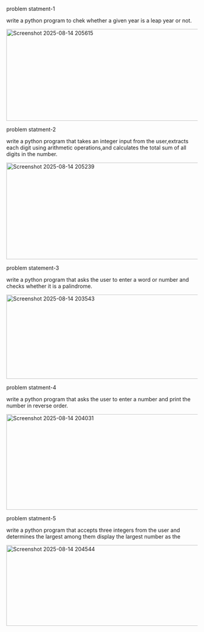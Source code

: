 problem statment-1 

write a python program to chek whether a given year is a leap year or not.

<img width="1205" height="242" alt="Screenshot 2025-08-14 205615" src="https://github.com/user-attachments/assets/877c94b1-cdc7-4cf1-b7c8-db933ab54c77" />

problem statment-2

write a python program that takes an integer input from the user,extracts each digit using arithmetic operations,and calculates the total sum of all digits in the number.

<img width="1201" height="255" alt="Screenshot 2025-08-14 205239" src="https://github.com/user-attachments/assets/7b92fc90-4ff0-4b92-bf7d-f9aaf6d160cf" />

problem statement-3

write a python program that asks the user to enter a word or number and checks whether it is a palindrome.

<img width="1210" height="222" alt="Screenshot 2025-08-14 203543" src="https://github.com/user-attachments/assets/732775da-9d43-4c10-a92c-79628c7297a6" />

problem statment-4

write a python program that asks the user to enter a number and print the number in reverse order.

<img width="1191" height="252" alt="Screenshot 2025-08-14 204031" src="https://github.com/user-attachments/assets/53fd4776-c29c-407c-82b7-89810da06191" />

problem statment-5

write a python program that accepts three integers from the user and determines the largest among them display the largest number as the

<img width="1204" height="213" alt="Screenshot 2025-08-14 204544" src="https://github.com/user-attachments/assets/1e3a9b94-4fd7-424a-ac21-66e67b52b0c9" />
